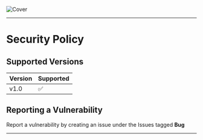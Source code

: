 ![Cover](https://user-images.githubusercontent.com/73695967/121904995-4e99b380-cd47-11eb-8429-01ffa7d1e548.png)
***
# Security Policy

## Supported Versions


| Version | Supported          |
| ------- | ------------------ |
| v1.0   | :white_check_mark: |

## Reporting a Vulnerability

Report a vulnerability by creating an issue under the Issues tagged **Bug**

***
